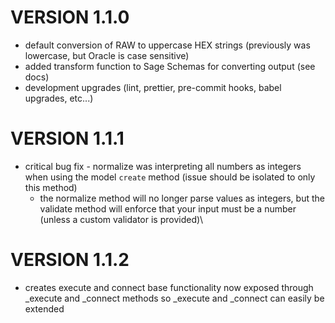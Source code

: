 # VERSION 1.1.0
- default conversion of RAW to uppercase HEX strings (previously was lowercase, but Oracle is case sensitive)
- added transform function to Sage Schemas for converting output (see docs)
- development upgrades (lint, prettier, pre-commit hooks, babel upgrades, etc...)

# VERSION 1.1.1
- critical bug fix - normalize was interpreting all numbers as integers when using the model `create` method (issue should be isolated to only this method)
    - the normalize method will no longer parse values as integers, but the validate method will enforce that your input must be a number (unless a custom validator is provided)\

# VERSION 1.1.2
- creates execute and connect base functionality now exposed through _execute and _connect methods so _execute and _connect can easily be extended